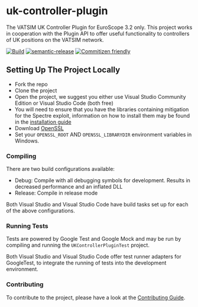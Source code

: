 # uk-controller-plugin

The VATSIM UK Controller Plugin for EuroScope 3.2 only. This project works in cooperation with
the Plugin API to offer useful functionality to controllers of UK positions on the VATSIM network.

[![Build](https://github.com/VATSIM-UK/uk-controller-plugin/workflows/Build/badge.svg)](https://github.com/VATSIM-UK/uk-controller-plugin/actions)
[![semantic-release](https://img.shields.io/badge/%20%20%F0%9F%93%A6%F0%9F%9A%80-semantic--release-e10079.svg)](https://github.com/semantic-release/semantic-release)
[![Commitizen friendly](https://img.shields.io/badge/commitizen-friendly-brightgreen.svg)](http://commitizen.github.io/cz-cli/)

## Setting Up The Project Locally

- Fork the repo
- Clone the project
- Open the project, we suggest you either use Visual Studio Community Edition or Visual Studio Code (both free)
- You will need to ensure that you have the libraries containing mitigation for the Spectre exploit, information on how to install them may be found in the [installation guide](https://docs.microsoft.com/en-us/cpp/build/reference/qspectre?view=vs-2017)
- Download [OpenSSL](https://slproweb.com/products/Win32OpenSSL.html)
- Set your `OPENSSL_ROOT` AND `OPENSSL_LIBRARYDIR` environment variables in Windows.

### Compiling

There are two build configurations available:

- Debug: Compile with all debugging symbols for development. Results in decreased performance and an inflated DLL
- Release: Compile in release mode

Both Visual Studio and Visual Studio Code have build tasks set up for each of the above configurations.

### Running Tests

Tests are powered by Google Test and Google Mock and may be run by compiling and running the `UKControllerPluginTest` project.

Both Visual Studio and Visual Studio Code offer test runner adapters for GoogleTest, to integrate the running of tests
into the development environment.

### Contributing

To contribute to the project, please have a look at the [Contributing Guide](CONTRIBUTING.md).
